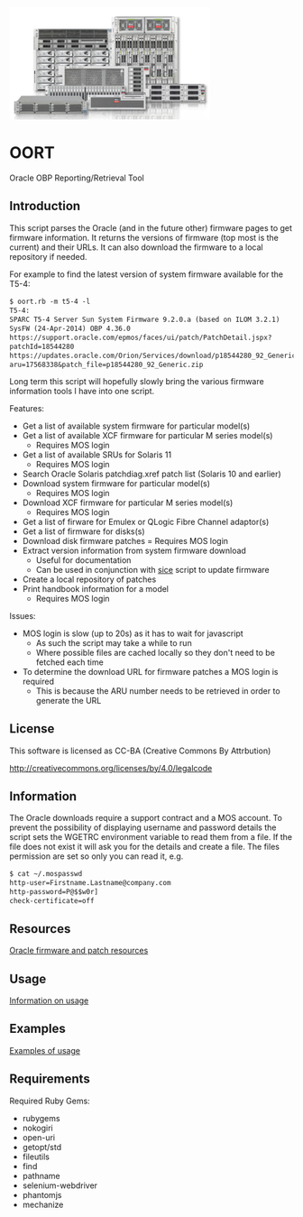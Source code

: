 ![alt tag](https://raw.githubusercontent.com/lateralblast/oort/master/OracleSunBoxes.jpg)

OORT
====

Oracle OBP Reporting/Retrieval Tool

Introduction
------------

This script parses the Oracle (and in the future other) firmware pages to get
firmware information. It returns the versions of firmware (top most is the current)
and their URLs. It can also download the firmware to a local repository if needed.

For example to find the latest version of system firmware available for the T5-4:

```
$ oort.rb -m t5-4 -l
T5-4:
SPARC T5-4 Server Sun System Firmware 9.2.0.a (based on ILOM 3.2.1) SysFW (24-Apr-2014) OBP 4.36.0
https://support.oracle.com/epmos/faces/ui/patch/PatchDetail.jspx?patchId=18544280
https://updates.oracle.com/Orion/Services/download/p18544280_92_Generic.zip?aru=17568338&patch_file=p18544280_92_Generic.zip
```

Long term this script will hopefully slowly bring the various firmware information
tools I have into one script.

Features:

- Get a list of available system firmware for particular model(s)
- Get a list of available XCF firmware for particular M series model(s)
  - Requires MOS login
- Get a list of available SRUs for Solaris 11
  - Requires MOS login
- Search Oracle Solaris patchdiag.xref patch list (Solaris 10 and earlier)
- Download system firmware for particular model(s)
  - Requires MOS login
- Download XCF firmware for particular M series model(s)
  - Requires MOS login
- Get a list of firware for Emulex or QLogic Fibre Channel adaptor(s)
- Get a list of firmware for disks(s)
- Download disk firmware patches
  = Requires MOS login
- Extract version information from system firmware download
  - Useful for documentation
  - Can be used in conjunction with [sice](https://github.com/lateralblast/sice) script to update firmware
- Create a local repository of patches
- Print handbook information for a model
  - Requires MOS login

Issues:

- MOS login is slow (up to 20s) as it has to wait for javascript
  - As such the script may take a while to run
  - Where possible files are cached locally so they don't need to be fetched each time
- To determine the download URL for firmware patches a MOS login is required
  - This is because the ARU number needs to be retrieved in order to generate the URL

License
-------

This software is licensed as CC-BA (Creative Commons By Attrbution)

http://creativecommons.org/licenses/by/4.0/legalcode

Information
-----------

The Oracle downloads require a support contract and a MOS account. To prevent
the possibility of displaying username and password details the script sets the
WGETRC environment variable to read them from a file. If the file does not exist
it will ask you for the details and create a file. The files permission are set
so only you can read it, e.g.

```
$ cat ~/.mospasswd
http-user=Firstname.Lastname@company.com
http-password=P@$$w0r]
check-certificate=off
```

Resources
---------

[Oracle firmware and patch resources](https://github.com/lateralblast/oort/wiki/3.-Resources)

Usage
-----

[Information on usage](https://github.com/lateralblast/oort/wiki/1.-Usage)


Examples
--------

[Examples of usage](https://github.com/lateralblast/oort/wiki/2.-Examples)

Requirements
------------

Required Ruby Gems:

- rubygems
- nokogiri
- open-uri
- getopt/std
- fileutils
- find
- pathname
- selenium-webdriver
- phantomjs
- mechanize
